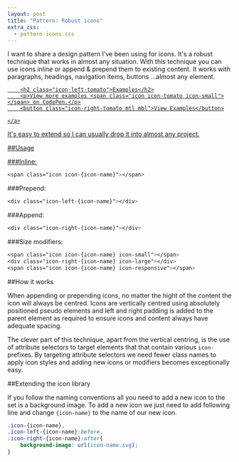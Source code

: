```yaml
---
layout: post
title: "Pattern: Robust icons"
extra_css:
  - pattern-icons.css
---
```


I want to share a design pattern I've been using for icons. It's a robust technique that works in almost any situation. With this technique you can use icons inline or append &amp; prepend them to existing content. It works with paragraphs, headings, navigation items, buttons &hellip;almost any element.

<div class="robust-icon-container">
	<a class="robust-icon-examples icon-right-tomato icon-large" href="http://codepen.io/MadeByMike/pen/xGoMMw?editors=010">

		<h2 class="icon-left-tomato">Examples</h2>
		<p>View more examples <span class="icon icon-tomato icon-small"></span> on CodePen.</p>
		<button class="icon-right-tomato mtl mbl">View Examples</button>

	</a>
</div>


It's easy to extend so I can usually drop it into almost any project.

##Usage

###Inline:

```css
<span class="icon icon-{icon-name}"></span>
```

###Prepend:

```css
<div class="icon-left-{icon-name}"></div>
```

###Append:

```css
<div class="icon-right-{icon-name}"></div>
```

###Size modifiers:

```css
<span class="icon icon-{icon-name} icon-small"></span>
<div class="icon-right-{icon-name} icon-large"></div>
<span class="icon icon-{icon-name} icon-responsive"></span>
```

##How it works

When appending or prepending icons, no matter the hight of the content the icon will always be centred. Icons are vertically centred using absolutely positioned pseudo elements and left and right padding is added to the parent element as required to ensure icons and content always have adequate spacing.

The clever part of this technique, apart from the vertical centring, is the use of attribute selectors to target elements that that contain various `icon-` prefixes. By targeting attribute selectors we need fewer class names to apply icon styles and adding new icons or modifiers becomes exceptionally easy.

##Extending the icon library

If you follow the naming conventions all you need to add a new icon to the set is a background image. To add a new icon we just need to add following line and change `{icon-name}` to the name of our new icon.

```css
.icon-{icon-name},
.icon-left-{icon-name}:before,
.icon-right-{icon-name}:after{
	background-image: url(icon-name.svg);
}
```







